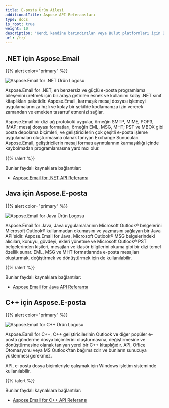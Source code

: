 ```yaml
---
title: E-posta Ürün Ailesi
additionalTitle: Aspose API Referansları
type: docs
is_root: true
weight: 10
description: "Kendi kendine barındırılan veya Bulut platformları için Düşük Kodlu e-posta işleme uygulaması geliştirin. Aspose.Email, Microsoft Outlook formatlarını işlemenize, dönüştürmenize ve incelemenize olanak tanır."
url: /tr/
---
```


## .NET için Aspose.Email

{{% alert color="primary" %}} 

![Aspose.Email for .NET Ürün Logosu](../home_1.png)

Aspose.Email for .NET, en benzersiz ve güçlü e-posta programlama bileşenini üretmek için bir araya getirilen esnek ve kullanımı kolay .NET sınıf kitaplıkları paketidir. Aspose.Email, karmaşık mesaj dosyası işlemeyi uygulamalarınıza hızlı ve kolay bir şekilde kodlamanıza izin vererek zamandan ve emekten tasarruf etmenizi sağlar.

Aspose.Email bir dizi ağ protokolü uygular, örneğin SMTP, MIME, POP3, IMAP; mesaj dosyası formatları, örneğin EML, MSG, MHT; PST ve MBOX gibi posta depolama biçimleri; ve geliştiricilerin çok çeşitli e-posta işleme uygulamaları oluşturmasına olanak tanıyan Exchange Sunucuları. Aspose.Email, geliştiricilerin mesaj formatı ayrıntılarının karmaşıklığı içinde kaybolmadan programlamasına yardımcı olur.

{{% /alert %}} 

Bunlar faydalı kaynaklara bağlantılar:
- [Aspose.Email for .NET API Referansı](/email/tr/net/)

## Java için Aspose.E-posta

{{% alert color="primary" %}} 

![Aspose.Email for Java Ürün Logosu](../home_2.png)

Aspose.Email for Java, Java uygulamalarının Microsoft Outlook® belgelerini Microsoft Outlook® kullanmadan okumasını ve yazmasını sağlayan bir Java API'sidir. Aspose.Email for Java, Microsoft Outlook® MSG belgelerindeki alıcıları, konuyu, gövdeyi, ekleri yönetme ve Microsoft Outlook® PST belgelerinden kişileri, mesajları ve klasör bilgilerini okuma gibi bir dizi temel özellik sunar. EML, MSG ve MHT formatlarında e-posta mesajları oluşturmak, değiştirmek ve dönüştürmek için de kullanılabilir.

{{% /alert %}} 

Bunlar faydalı kaynaklara bağlantılar:
- [Aspose.Email for Java API Referansı](/email/java/)

## C++ için Aspose.E-posta

{{% alert color="primary" %}} 

![Aspose.Email for C++ Ürün Logosu](../home_3.png)

Aspose.Eamil for C++, C++ geliştiricilerinin Outlook ve diğer popüler e-posta gönderme dosya biçimlerini oluşturmasına, değiştirmesine ve dönüştürmesine olanak tanıyan yerel bir C++ kitaplığıdır. API, Office Otomasyonu veya MS Outlook'tan bağımsızdır ve bunların sunucuya yüklenmesi gerekmez.

API, e-posta dosya biçimleriyle çalışmak için Windows işletim sisteminde kullanılabilir.

{{% /alert %}} 

Bunlar faydalı kaynaklara bağlantılar:
- [Aspose.Email for C++ API Referansı](/email/cpp/)



